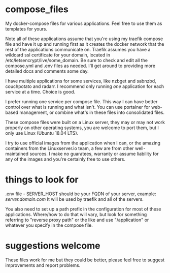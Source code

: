 # compose_files

My docker-compose files for various applications. Feel free to use them as templates for yours.

Note all of these applications assume that you're using my traefik compose file and have it up and running first as it creates the docker network that the rest of the applications communicate on. Traefik assumes you have a wildcard ssl certificate for your domain, located in /etc/letsencrypt/live/some_domain. Be sure to check and edit all the compose.yml and .env files as needed. I'll get around to providing more detailed docs and comments some day.

I have multiple applications for some services, like nzbget and sabnzbd, couchpotato and radarr. I recommend only running _one_ application for each service at a time. Choice is good.

I prefer running one service per compose file. This way I can have better control over what is running and what isn't. You can use portainer for web-based management, or combine what's in these files into consolidated files.

These compose files were built on a Linux server, they may or may not work properly on other operating systems, you are welcome to port them, but I only use Linux (Ubuntu 18.04 LTS).

I try to use official images from the application when I can, or the amazing containers from the Linuxserver.io team, a few are from other well-maintained sources. I make no guaratees, warranty or assume liability for any of the images and you're certainly free to use others.

# things to look for

.env file - SERVER_HOST should be your FQDN of your server, example: _server.domain.com_ It will be used by traefik and all of the servers.

You also need to set up a path prefix in the configuration for most of these applications. Where/how to do that will vary, but look for something referring to "reverse proxy path" or the like and use "/application" or whatever you specify in the compose file.

# suggestions welcome

These files work for me but they could be better, please feel free to suggest improvements and report problems.
